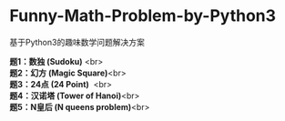 # Funny-Math-Problem-by-Python3
基于Python3的趣味数学问题解决方案


**题1：数独 (Sudoku)** \<br>  
**题2：幻方 (Magic Square)**\<br>  
**题3：24点 (24 Point)**  \<br>  
**题4：汉诺塔 (Tower of Hanoi)**\<br>  
**题5：N皇后 (N queens problem)**\<br>  
